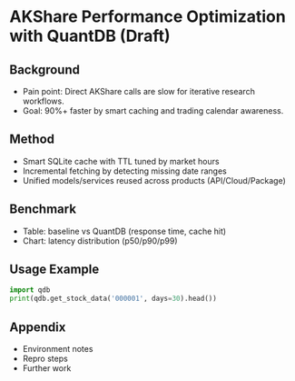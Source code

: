 # AKShare Performance Optimization with QuantDB (Draft)

## Background
- Pain point: Direct AKShare calls are slow for iterative research workflows.
- Goal: 90%+ faster by smart caching and trading calendar awareness.

## Method
- Smart SQLite cache with TTL tuned by market hours
- Incremental fetching by detecting missing date ranges
- Unified models/services reused across products (API/Cloud/Package)

## Benchmark
- Table: baseline vs QuantDB (response time, cache hit)
- Chart: latency distribution (p50/p90/p99)

## Usage Example
```python
import qdb
print(qdb.get_stock_data('000001', days=30).head())
```

## Appendix
- Environment notes
- Repro steps
- Further work


